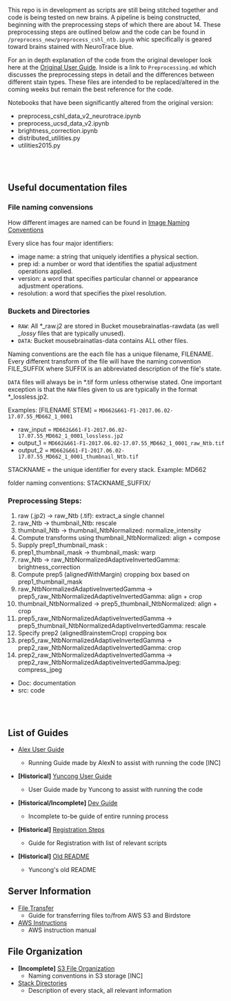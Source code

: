 This repo is in development as scripts are still being stitched together and code is being tested on new brains. A pipeline is being constructed, beginning with the preprocessing steps of which there are about 14. These preprocessing steps are outlined below and the code can be found in `/preprocess_new/preprocess_cshl_ntb.ipynb` whic specifically is geared toward brains stained with NeuroTrace blue.

For an in depth explanation of the code from the original developer look here at the [Original User Guide](doc/User%20Manuals/UserGuide.md). Inside is a link to `Preprocessing.md` which discusses the preprocessing steps in detail and the differences between different stain types. These files are intended to be replaced/altered in the coming weeks but remain the best reference for the code.

Notebooks that have been significantly altered from the original version:
  - preprocess_cshl_data_v2_neurotrace.ipynb
  - preprocess_ucsd_data_v2.ipynb
  - brightness_correction.ipynb
  - distributed_utilities.py
  - utilities2015.py

<br><br>

## Useful documentation files

### File naming convensions

How different images are named can be found in [Image Naming Conventions](doc/User%20Manuals/user_guide_pages/imageNamingConventions.md)

Every slice has four major identifiers:
* image name: a string that uniquely identifies a physical section.
* prep id: a number or word that identifies the spatial adjustment operations applied.
* version: a word that specifies particular channel or appearance adjustment operations.
* resolution: a word that specifies the pixel resolution.



### Buckets and Directories

 - `RAW`: All *\_raw.j2 are stored in Bucket mousebrainatlas-rawdata (as well *_lossy* files that are typically unused).
 - `DATA`: Bucket mousebrainatlas-data contains ALL other files.
 

Naming conventions are the each file has a unique filename, FILENAME. Every different transform of the file will have the naming convention FILE_SUFFIX where SUFFIX is an abbreviated description of the file's state.

`DATA` files will always be in *.tif form unless otherwise stated. One important exception is that the `RAW` files given to us are typically in the format *\_lossless.jp2.

Examples:
[FILENAME STEM] = `MD662&661-F1-2017.06.02-17.07.55_MD662_1_0001`
- raw_input = `MD662&661-F1-2017.06.02-17.07.55_MD662_1_0001_lossless.jp2`
- output_1 = `MD662&661-F1-2017.06.02-17.07.55_MD662_1_0001_raw_Ntb.tif`
- output_2 = `MD662&661-F1-2017.06.02-17.07.55_MD662_1_0001_thumbnail_Ntb.tif`

STACKNAME = the unique identifier for every stack. Example: MD662

folder naming conventions: STACKNAME_SUFFIX/

### Preprocessing Steps:

1) raw (.jp2) -> raw_Ntb (.tif): extract_a single channel
2) raw_Ntb -> thumbnail_Ntb: rescale
3) thumbnail_Ntb -> thumbnail_NtbNormalized: normalize_intensity
4) Compute transforms using thumbnail_NtbNormalized: align + compose
5) Supply prep1_thumbnail_mask :
6) prep1_thumbnail_mask -> thumbnail_mask: warp
7) raw_Ntb -> raw_NtbNormalizedAdaptiveInvertedGamma: brightness_correction
8) Compute prep5 (alignedWithMargin) cropping box based on prep1_thumbnail_mask
9) raw_NtbNormalizedAdaptiveInvertedGamma -> prep5_raw_NtbNormalizedAdaptiveInvertedGamma: align + crop
10) thumbnail_NtbNormalized -> prep5_thumbnail_NtbNormalized: align + crop
11) prep5_raw_NtbNormalizedAdaptiveInvertedGamma -> prep5_thumbnail_NtbNormalizedAdaptiveInvertedGamma: rescale
12) Specify prep2 (alignedBrainstemCrop) cropping box
13) prep5_raw_NtbNormalizedAdaptiveInvertedGamma -> prep2_raw_NtbNormalizedAdaptiveInvertedGamma: crop
14) prep2_raw_NtbNormalizedAdaptiveInvertedGamma -> prep2_raw_NtbNormalizedAdaptiveInvertedGammaJpeg: compress_jpeg

* Doc: documentation
* src: code

<br><br>

## List of Guides
- [Alex User Guide](doc/RunningFiles.md)
  - Running Guide made by AlexN to assist with running the code [INC]
- **[Historical]** [Yuncong User Guide](doc/User%20Manuals/UserGuide.md)
  - User Guide made by Yuncong to assist with running the code

- **[Historical/Incomplete]** [Dev Guide](doc/DeveloperGuide.md)
  - Incomplete to-be guide of entire running process
- **[Historical]** [Registration Steps](doc/Analysis.md)
  - Guide for Registration with list of relevant scripts
- **[Historical]** [Old README](doc/old_readme.md)
  - Yuncong's old README

## Server Information
- [File Transfer](doc/TransferFiles.md)
  - Guide for transferring files to/from AWS S3 and Birdstore
- [AWS Instructions](doc/writeup/AWS_instruction.md)
  - AWS instruction manual

## File Organization
- **[Incomplete]** [S3 File Organization](doc/writeup/S3_file_organization.md)
  - Naming conventions in S3 storage [INC]
- [Stack Directories](doc/Brain_stack_directories.md)
  - Description of every stack, all relevant information
